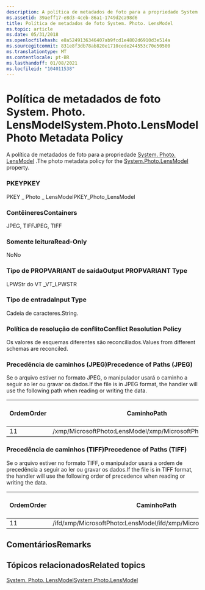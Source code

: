 ```yaml
---
description: A política de metadados de foto para a propriedade System. Photo. LensModel.
ms.assetid: 39aeff17-e8d3-4ceb-86a1-1749d2ca98d6
title: Política de metadados de foto System. Photo. LensModel
ms.topic: article
ms.date: 05/31/2018
ms.openlocfilehash: e8a5249136346407ab9fcd1e4802d6910d3e514a
ms.sourcegitcommit: 831e8f3db78ab820e1710cede244553c70e50500
ms.translationtype: MT
ms.contentlocale: pt-BR
ms.lasthandoff: 01/08/2021
ms.locfileid: "104011538"
---
```

# <a name="systemphotolensmodel-photo-metadata-policy"></a><span data-ttu-id="1b47e-103">Política de metadados de foto System. Photo. LensModel</span><span class="sxs-lookup"><span data-stu-id="1b47e-103">System.Photo.LensModel Photo Metadata Policy</span></span>

<span data-ttu-id="1b47e-104">A política de metadados de foto para a propriedade [System. Photo. LensModel](../properties/props-system-photo-lensmodel.md) .</span><span class="sxs-lookup"><span data-stu-id="1b47e-104">The photo metadata policy for the [System.Photo.LensModel](../properties/props-system-photo-lensmodel.md) property.</span></span>

### <a name="pkey"></a><span data-ttu-id="1b47e-105">PKEY</span><span class="sxs-lookup"><span data-stu-id="1b47e-105">PKEY</span></span>

<span data-ttu-id="1b47e-106">PKEY \_ Photo \_ LensModel</span><span class="sxs-lookup"><span data-stu-id="1b47e-106">PKEY\_Photo\_LensModel</span></span>

### <a name="containers"></a><span data-ttu-id="1b47e-107">Contêineres</span><span class="sxs-lookup"><span data-stu-id="1b47e-107">Containers</span></span>

<span data-ttu-id="1b47e-108">JPEG, TIFF</span><span class="sxs-lookup"><span data-stu-id="1b47e-108">JPEG, TIFF</span></span>

### <a name="read-only"></a><span data-ttu-id="1b47e-109">Somente leitura</span><span class="sxs-lookup"><span data-stu-id="1b47e-109">Read-Only</span></span>

<span data-ttu-id="1b47e-110">No</span><span class="sxs-lookup"><span data-stu-id="1b47e-110">No</span></span>

### <a name="output-propvariant-type"></a><span data-ttu-id="1b47e-111">Tipo de PROPVARIANT de saída</span><span class="sxs-lookup"><span data-stu-id="1b47e-111">Output PROPVARIANT Type</span></span>

<span data-ttu-id="1b47e-112">LPWStr do VT \_</span><span class="sxs-lookup"><span data-stu-id="1b47e-112">VT\_LPWSTR</span></span>

### <a name="input-type"></a><span data-ttu-id="1b47e-113">Tipo de entrada</span><span class="sxs-lookup"><span data-stu-id="1b47e-113">Input Type</span></span>

<span data-ttu-id="1b47e-114">Cadeia de caracteres.</span><span class="sxs-lookup"><span data-stu-id="1b47e-114">String.</span></span>

### <a name="conflict-resolution-policy"></a><span data-ttu-id="1b47e-115">Política de resolução de conflito</span><span class="sxs-lookup"><span data-stu-id="1b47e-115">Conflict Resolution Policy</span></span>

<span data-ttu-id="1b47e-116">Os valores de esquemas diferentes são reconciliados.</span><span class="sxs-lookup"><span data-stu-id="1b47e-116">Values from different schemas are reconciled.</span></span>

### <a name="precedence-of-paths-jpeg"></a><span data-ttu-id="1b47e-117">Precedência de caminhos (JPEG)</span><span class="sxs-lookup"><span data-stu-id="1b47e-117">Precedence of Paths (JPEG)</span></span>

<span data-ttu-id="1b47e-118">Se o arquivo estiver no formato JPEG, o manipulador usará o caminho a seguir ao ler ou gravar os dados.</span><span class="sxs-lookup"><span data-stu-id="1b47e-118">If the file is in JPEG format, the handler will use the following path when reading or writing the data.</span></span>



| <span data-ttu-id="1b47e-119">Ordem</span><span class="sxs-lookup"><span data-stu-id="1b47e-119">Order</span></span> | <span data-ttu-id="1b47e-120">Caminho</span><span class="sxs-lookup"><span data-stu-id="1b47e-120">Path</span></span>                          | <span data-ttu-id="1b47e-121">Formato de disco</span><span class="sxs-lookup"><span data-stu-id="1b47e-121">Disk Format</span></span> | <span data-ttu-id="1b47e-122">Obrigatório</span><span class="sxs-lookup"><span data-stu-id="1b47e-122">Required</span></span> |
|-------|-------------------------------|-------------|----------|
| <span data-ttu-id="1b47e-123">1</span><span class="sxs-lookup"><span data-stu-id="1b47e-123">1</span></span>     | <span data-ttu-id="1b47e-124">/xmp/MicrosoftPhoto:LensModel</span><span class="sxs-lookup"><span data-stu-id="1b47e-124">/xmp/MicrosoftPhoto:LensModel</span></span> | <span data-ttu-id="1b47e-125">Unicode</span><span class="sxs-lookup"><span data-stu-id="1b47e-125">Unicode</span></span>     | <span data-ttu-id="1b47e-126">Yes</span><span class="sxs-lookup"><span data-stu-id="1b47e-126">Yes</span></span>      |



 

### <a name="precedence-of-paths-tiff"></a><span data-ttu-id="1b47e-127">Precedência de caminhos (TIFF)</span><span class="sxs-lookup"><span data-stu-id="1b47e-127">Precedence of Paths (TIFF)</span></span>

<span data-ttu-id="1b47e-128">Se o arquivo estiver no formato TIFF, o manipulador usará a ordem de precedência a seguir ao ler ou gravar os dados.</span><span class="sxs-lookup"><span data-stu-id="1b47e-128">If the file is in TIFF format, the handler will use the following order of precedence when reading or writing the data.</span></span>



| <span data-ttu-id="1b47e-129">Ordem</span><span class="sxs-lookup"><span data-stu-id="1b47e-129">Order</span></span> | <span data-ttu-id="1b47e-130">Caminho</span><span class="sxs-lookup"><span data-stu-id="1b47e-130">Path</span></span>                              | <span data-ttu-id="1b47e-131">Formato de disco</span><span class="sxs-lookup"><span data-stu-id="1b47e-131">Disk Format</span></span> | <span data-ttu-id="1b47e-132">Obrigatório</span><span class="sxs-lookup"><span data-stu-id="1b47e-132">Required</span></span> |
|-------|-----------------------------------|-------------|----------|
| <span data-ttu-id="1b47e-133">1</span><span class="sxs-lookup"><span data-stu-id="1b47e-133">1</span></span>     | <span data-ttu-id="1b47e-134">/ifd/xmp/MicrosoftPhoto:LensModel</span><span class="sxs-lookup"><span data-stu-id="1b47e-134">/ifd/xmp/MicrosoftPhoto:LensModel</span></span> | <span data-ttu-id="1b47e-135">Unicode</span><span class="sxs-lookup"><span data-stu-id="1b47e-135">Unicode</span></span>     | <span data-ttu-id="1b47e-136">Yes</span><span class="sxs-lookup"><span data-stu-id="1b47e-136">Yes</span></span>      |



 

## <a name="remarks"></a><span data-ttu-id="1b47e-137">Comentários</span><span class="sxs-lookup"><span data-stu-id="1b47e-137">Remarks</span></span>

## <a name="related-topics"></a><span data-ttu-id="1b47e-138">Tópicos relacionados</span><span class="sxs-lookup"><span data-stu-id="1b47e-138">Related topics</span></span>

<dl> <dt>

[<span data-ttu-id="1b47e-139">System. Photo. LensModel</span><span class="sxs-lookup"><span data-stu-id="1b47e-139">System.Photo.LensModel</span></span>](../properties/props-system-photo-lensmodel.md)
</dt> </dl>

 

 
